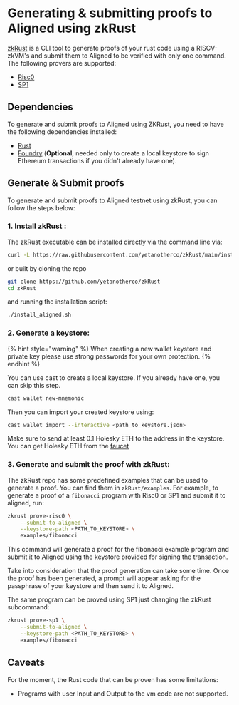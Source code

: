# Generating & submitting proofs to Aligned using zkRust

[zkRust](https://github.com/yetanotherco/zkRust) is a CLI tool to generate proofs of your rust code using a RISCV-zkVM's and submit them to Aligned to be verified with only one command.
The following provers are supported:

- [Risc0](https://github.com/risc0/risc0)
- [SP1](https://github.com/succinctlabs/sp1)

## Dependencies

To generate and submit proofs to Aligned using ZKRust, you need to have the following dependencies installed:

- [Rust](https://www.rust-lang.org/tools/install)
- [Foundry](https://book.getfoundry.sh/getting-started/installation) (**Optional**, needed only to create a local
  keystore to sign Ethereum transactions if you didn't already have one).

## Generate & Submit proofs

To generate and submit proofs to Aligned testnet using zkRust, you can follow the steps below:

### 1. Install zkRust :

The zkRust executable can be installed directly via the command line via:

```sh
curl -L https://raw.githubusercontent.com/yetanotherco/zkRust/main/install_zkrust.sh | bash
```

or built by cloning the repo

```sh
git clone https://github.com/yetanotherco/zkRust
cd zkRust
```

and running the installation script:

```sh
./install_aligned.sh
```

### 2. Generate a keystore:

{% hint style="warning" %}
When creating a new wallet keystore and private key please use strong passwords for your own protection.
{% endhint %}

You can use cast to create a local keystore.
If you already have one, you can skip this step.

```bash
cast wallet new-mnemonic
```

Then you can import your created keystore using:

```bash
cast wallet import --interactive <path_to_keystore.json>
```

Make sure to send at least 0.1 Holesky ETH to the address in the keystore.
You can get Holesky ETH from the [faucet](https://cloud.google.com/application/web3/faucet/ethereum/holesky)

### 3. Generate and submit the proof with zkRust:

The zkRust repo has some predefined examples that can be used to generate a proof.
You can find them in `zkRust/examples`.
For example, to generate a proof of a `fibonacci` program with Risc0 or SP1 and submit it to aligned, run:

```sh
zkrust prove-risc0 \
    --submit-to-aligned \
    --keystore-path <PATH_TO_KEYSTORE> \
    examples/fibonacci
```

This command will generate a proof for the fibonacci example program and submit it to Aligned using the keystore
provided for signing the transaction.

Take into consideration that the proof generation can take some time.
Once the proof has been generated, a prompt will appear asking for the passphrase of your keystore and then send it to
Aligned.

The same program can be proved using SP1 just changing the zkRust subcommand:

```bash
zkrust prove-sp1 \
    --submit-to-aligned \
    --keystore-path <PATH_TO_KEYSTORE> \
    examples/fibonacci
```

## Caveats

For the moment, the Rust code that can be proven has some limitations:

- Programs with user Input and Output to the vm code are not supported.
